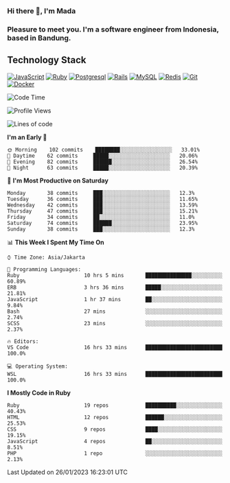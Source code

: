 ### Hi there 👋, I'm Mada
### Pleasure to meet you. I'm a software engineer from Indonesia, based in Bandung.

## Technology Stack

[![JavaScript](https://img.shields.io/badge/-JavaScript-%23F7DF1C?style=flat-square&logo=javascript&logoColor=000000&labelColor=%23F7DF1C&color=%23FFCE5A)](https://www.javascript.com/)
[![Ruby](https://img.shields.io/badge/Ruby-CC342D?style=flat-square&logo=ruby&logoColor=white)](https://www.ruby-lang.org/en/)
[![Postgresql](https://img.shields.io/badge/PostgreSQL-316192?style=flat-square&logo=postgresql&logoColor=ffffff)](https://www.postgresql.org/)
[![Rails](https://img.shields.io/badge/Ruby_on_Rails-CC0000?style=flat-square&logo=ruby-on-rails&logoColor=white)](https://rubyonrails.org/)
[![MySQL](https://img.shields.io/badge/-MySQL-4479A1?style=flat-square&logo=MySQL&logoColor=ffffff)](https://www.mysql.com/)
[![Redis](https://img.shields.io/badge/-Redis-DC382D?style=flat-square&logo=Redis&logoColor=ffffff)](https://redis.io/)
[![Git](https://img.shields.io/badge/-Git-%23F05032?style=flat-square&logo=git&logoColor=%23ffffff)](https://git-scm.com/)
[![Docker](https://img.shields.io/badge/-Docker-2496ED?style=flat-square&logo=docker&logoColor=ffffff)](https://www.docker.com/)
<!--
**madaarya/madaarya** is a ✨ _special_ ✨ repository because its `README.md` (this file) appears on your GitHub profile.

Here are some ideas to get you started:

- 🔭 I’m currently working on ...
- 🌱 I’m currently learning ...
- 👯 I’m looking to collaborate on ...
- 🤔 I’m looking for help with ...
- 💬 Ask me about ...
- 📫 How to reach me: ...
- 😄 Pronouns: ...
- ⚡ Fun fact: ...
-->
<!--START_SECTION:waka-->
![Code Time](http://img.shields.io/badge/Code%20Time-5%2C166%20hrs%208%20mins-blue)

![Profile Views](http://img.shields.io/badge/Profile%20Views-0-blue)

![Lines of code](https://img.shields.io/badge/From%20Hello%20World%20I%27ve%20Written-863%20Thousand%20lines%20of%20code-blue)

**I'm an Early 🐤** 

```text
🌞 Morning    102 commits    ████████░░░░░░░░░░░░░░░░░   33.01% 
🌆 Daytime    62 commits     █████░░░░░░░░░░░░░░░░░░░░   20.06% 
🌃 Evening    82 commits     ██████░░░░░░░░░░░░░░░░░░░   26.54% 
🌙 Night      63 commits     █████░░░░░░░░░░░░░░░░░░░░   20.39%

```
📅 **I'm Most Productive on Saturday** 

```text
Monday       38 commits     ███░░░░░░░░░░░░░░░░░░░░░░   12.3% 
Tuesday      36 commits     ███░░░░░░░░░░░░░░░░░░░░░░   11.65% 
Wednesday    42 commits     ███░░░░░░░░░░░░░░░░░░░░░░   13.59% 
Thursday     47 commits     ███░░░░░░░░░░░░░░░░░░░░░░   15.21% 
Friday       34 commits     ██░░░░░░░░░░░░░░░░░░░░░░░   11.0% 
Saturday     74 commits     ██████░░░░░░░░░░░░░░░░░░░   23.95% 
Sunday       38 commits     ███░░░░░░░░░░░░░░░░░░░░░░   12.3%

```


📊 **This Week I Spent My Time On** 

```text
⌚︎ Time Zone: Asia/Jakarta

💬 Programming Languages: 
Ruby                     10 hrs 5 mins       ███████████████░░░░░░░░░░   60.89% 
ERB                      3 hrs 36 mins       █████░░░░░░░░░░░░░░░░░░░░   21.81% 
JavaScript               1 hr 37 mins        ██░░░░░░░░░░░░░░░░░░░░░░░   9.84% 
Bash                     27 mins             ░░░░░░░░░░░░░░░░░░░░░░░░░   2.74% 
SCSS                     23 mins             ░░░░░░░░░░░░░░░░░░░░░░░░░   2.37%

🔥 Editors: 
VS Code                  16 hrs 33 mins      █████████████████████████   100.0%

💻 Operating System: 
WSL                      16 hrs 33 mins      █████████████████████████   100.0%

```

**I Mostly Code in Ruby** 

```text
Ruby                     19 repos            ██████████░░░░░░░░░░░░░░░   40.43% 
HTML                     12 repos            ██████░░░░░░░░░░░░░░░░░░░   25.53% 
CSS                      9 repos             ████░░░░░░░░░░░░░░░░░░░░░   19.15% 
JavaScript               4 repos             ██░░░░░░░░░░░░░░░░░░░░░░░   8.51% 
PHP                      1 repo              ░░░░░░░░░░░░░░░░░░░░░░░░░   2.13%

```



 Last Updated on 26/01/2023 16:23:01 UTC
<!--END_SECTION:waka-->
